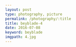 ```yaml
---
layout: post
type: photography, picture
permalink: /photography/:title
title: beyblade-4
date: 2016-07-08
keyword: beyblade
imgpath: 4.jpg
---
```



